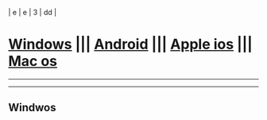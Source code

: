 |  e | e  | 3 | dd  |
# [Windows](https://helpcloud.github.io/windows)  |||  [Android](https://helpcloud.github.io/android) ||| [Apple ios](https://helpcloud.github.io/ios)  ||| [Mac os](https://helpcloud.github.io/mac) 
---
---

## Windwos
